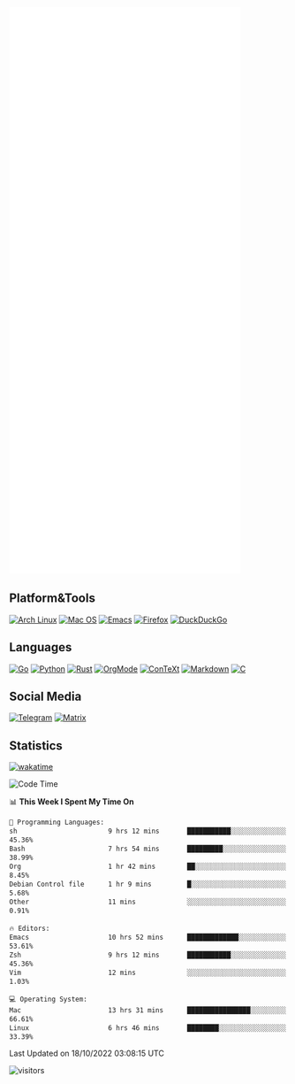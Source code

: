 ![Metrics](https://github.com/SteamedFish/SteamedFish/blob/master/github-metrics.svg)

## Platform&Tools

[![Arch Linux](https://img.shields.io/badge/ArchLinux-1793D1?logo=arch-linux&logoColor=fff&style=flat-square)](https://archlinux.org/)
[![Mac OS](https://img.shields.io/badge/MacOS-000000?style=flat-square&logo=macos&logoColor=F0F0F0)](https://www.apple.com/macos/)
[![Emacs](https://img.shields.io/badge/Emacs-%237F5AB6.svg?&style=flat-square&logo=gnu-emacs&logoColor=white)](https://www.gnu.org/software/emacs/)
[![Firefox](https://img.shields.io/badge/Firefox-FF7139?style=flat-square&logo=Firefox-Browser&logoColor=white)](https://firefox.com/)
[![DuckDuckGo](https://img.shields.io/badge/DuckDuckGo-DE5833?style=flat-square&logo=DuckDuckGo&logoColor=white)](https://duckduckgo.com/)

## Languages

[![Go](https://img.shields.io/badge/Golang-%2300ADD8.svg?style=flat-square&logo=go&logoColor=white)](https://golang.org/)
[![Python](https://img.shields.io/badge/Python-3670A0?style=flat-square&logo=python&logoColor=ffdd54)](https://www.python.org/)
[![Rust](https://img.shields.io/badge/Rust-%23000000.svg?style=flat-square&logo=rust&logoColor=white)](https://www.rust-lang.org/)
[![OrgMode](https://img.shields.io/badge/OrgMode-%23000000.svg?style=flat-square&logo=org&logoColor=white)](https://orgmode.org/)
[![ConTeXt](https://img.shields.io/badge/ConTeXt-%23008080.svg?style=flat-square&logo=latex&logoColor=white)](https://contextgarden.net/)
[![Markdown](https://img.shields.io/badge/MarkDown-%23000000.svg?style=flat-square&logo=markdown&logoColor=white)](https://daringfireball.net/projects/markdown/)
[![C](https://img.shields.io/badge/C-%2300599C.svg?style=flat-square&logo=c&logoColor=white)](https://www.iso.org/standard/74528.html)

## Social Media
[![Telegram](https://img.shields.io/badge/SteamedFish-2CA5E0?style=social&logo=telegram&logoColor=white)](https://t.me/SteamedFish)
[![Matrix](https://img.shields.io/badge/SteamedFish-2CA5E0?style=social&logo=matrix&logoColor=black)](https://matrix.to/#/@i:steamedfish.org)

## Statistics
[![wakatime](https://wakatime.com/badge/user/168280d6-fcf2-4b4f-ad3a-dc4612f35b38.svg)](https://wakatime.com/@168280d6-fcf2-4b4f-ad3a-dc4612f35b38)

<!--START_SECTION:waka-->
![Code Time](http://img.shields.io/badge/Code%20Time-2%2C075%20hrs%2040%20mins-blue)

📊 **This Week I Spent My Time On** 

```text
💬 Programming Languages: 
sh                       9 hrs 12 mins       ███████████░░░░░░░░░░░░░░   45.36% 
Bash                     7 hrs 54 mins       █████████░░░░░░░░░░░░░░░░   38.99% 
Org                      1 hr 42 mins        ██░░░░░░░░░░░░░░░░░░░░░░░   8.45% 
Debian Control file      1 hr 9 mins         █░░░░░░░░░░░░░░░░░░░░░░░░   5.68% 
Other                    11 mins             ░░░░░░░░░░░░░░░░░░░░░░░░░   0.91%

🔥 Editors: 
Emacs                    10 hrs 52 mins      █████████████░░░░░░░░░░░░   53.61% 
Zsh                      9 hrs 12 mins       ███████████░░░░░░░░░░░░░░   45.36% 
Vim                      12 mins             ░░░░░░░░░░░░░░░░░░░░░░░░░   1.03%

💻 Operating System: 
Mac                      13 hrs 31 mins      ████████████████░░░░░░░░░   66.61% 
Linux                    6 hrs 46 mins       ████████░░░░░░░░░░░░░░░░░   33.39%

```


 Last Updated on 18/10/2022 03:08:15 UTC
<!--END_SECTION:waka-->

![visitors](https://visitor-badge.laobi.icu/badge?page_id=SteamedFish.SteamedFish)

